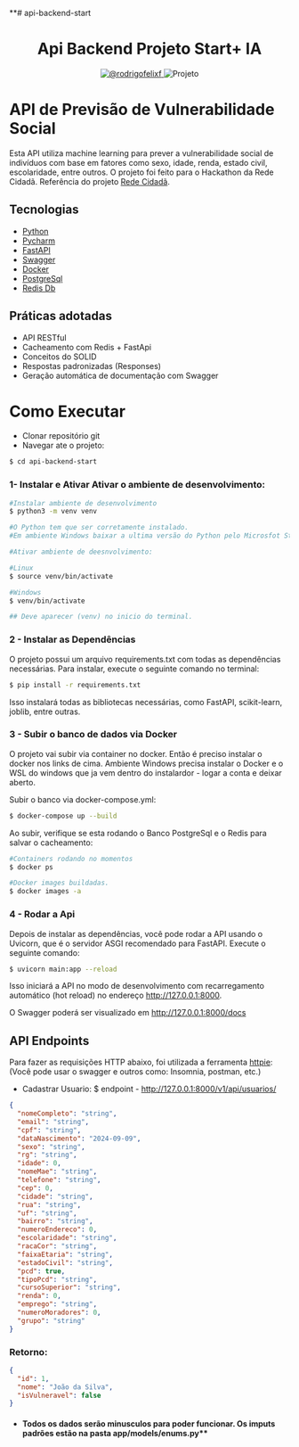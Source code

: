 **# api-backend-start
<h1 align="center">
  Api Backend Projeto Start+ IA
</h1>

<p align="center">
 <a href="https://www.linkedin.com/in/rodrigofelixf/" target="_blank">
    <img src="https://img.shields.io/static/v1?label=Linkedin&message=@rodrigofelixf&color=8257E5&labelColor=000000" alt="@rodrigofelixf" />
</a>
 <img src="https://img.shields.io/static/v1?label=Tipo&message=Projeto&color=8257E5&labelColor=000000" alt="Projeto" />
</p>

# API de Previsão de Vulnerabilidade Social

Esta API utiliza machine learning para prever a vulnerabilidade social de indivíduos com base em fatores como sexo, idade, renda, estado civil, escolaridade, entre outros. O projeto foi feito para o Hackathon da Rede Cidadã.
Referência do projeto [Rede Cidadã](https://www.redecidada.org.br).

## Tecnologias
 
- [Python](https://www.python.org/)
- [Pycharm](https://www.jetbrains.com/pt-br/pycharm/)
- [FastAPI](https://fastapi.tiangolo.com/)
- [Swagger](https://swagger.io/docs/)
- [Docker](https://docs.docker.com/get-started/get-docker/)
- [PostgreSql](https://www.postgresql.org/download/)
- [Redis Db](https://redis.io/docs/latest/)


## Práticas adotadas

- API RESTful
- Cacheamento com Redis + FastApi
- Conceitos do SOLID
- Respostas padronizadas (Responses)
- Geração automática de documentação com Swagger

# Como Executar

- Clonar repositório git
- Navegar ate o projeto:
```bash
$ cd api-backend-start
```

### 1- Instalar e Ativar Ativar o ambiente de desenvolvimento:

```bash
#Instalar ambiente de desenvolvimento
$ python3 -m venv venv

#O Python tem que ser corretamente instalado. 
#Em ambiente Windows baixar a ultima versão do Python pelo Microsfot Store
```

```bash
#Ativar ambiente de deesnvolvimento: 

#Linux
$ source venv/bin/activate

#Windows
$ venv/bin/activate

## Deve aparecer (venv) no inicio do terminal.
```

### 2 - Instalar as Dependências


 O projeto possui um arquivo requirements.txt com todas as dependências necessárias. Para instalar, execute o seguinte comando no terminal:
```bash
$ pip install -r requirements.txt
```

Isso instalará todas as bibliotecas necessárias, como FastAPI, scikit-learn, joblib, entre outras.


### 3 - Subir o banco de dados via Docker
O projeto vai subir via container no docker. Então é preciso instalar o docker nos links de cima.
Ambiente Windows precisa instalar o Docker e o WSL do windows que ja vem dentro do instalardor - logar a conta e deixar aberto. 

Subir o banco via docker-compose.yml: 

```bash
$ docker-compose up --build
```

Ao subir, verifique se esta rodando o Banco PostgreSql e o Redis para salvar o cacheamento:
```bash
#Containers rodando no momentos
$ docker ps 

#Docker images buildadas.
$ docker images -a
```

### 4 - Rodar a Api

Depois de instalar as dependências, você pode rodar a API usando o Uvicorn, que é o servidor ASGI recomendado para FastAPI. Execute o seguinte comando:

```bash
$ uvicorn main:app --reload
```


Isso iniciará a API no modo de desenvolvimento com recarregamento automático (hot reload) no endereço http://127.0.0.1:8000.

O Swagger poderá ser visualizado em http://127.0.0.1:8000/docs


## API Endpoints

Para fazer as requisições HTTP abaixo, foi utilizada a ferramenta [httpie](https://httpie.io):
(Você pode usar o swagger e outros como: Insomnia, postman, etc.)

- Cadastrar Usuario: 
$ endpoint -  http://127.0.0.1:8000/v1/api/usuarios/
```Json
{
  "nomeCompleto": "string",
  "email": "string",
  "cpf": "string",
  "dataNascimento": "2024-09-09",
  "sexo": "string",
  "rg": "string",
  "idade": 0,
  "nomeMae": "string",
  "telefone": "string",
  "cep": 0,
  "cidade": "string",
  "rua": "string",
  "uf": "string",
  "bairro": "string",
  "numeroEndereco": 0,
  "escolaridade": "string",
  "racaCor": "string",
  "faixaEtaria": "string",
  "estadoCivil": "string",
  "pcd": true,
  "tipoPcd": "string",
  "cursoSuperior": "string",
  "renda": 0,
  "emprego": "string",
  "numeroMoradores": 0,
  "grupo": "string"
}
```
### Retorno:

```JSON
{
  "id": 1,
  "nome": "João da Silva",
  "isVulneravel": false
}
```

- #### Todos os dados serão minusculos para poder funcionar. Os imputs padrões estão na pasta app/models/enums.py**
